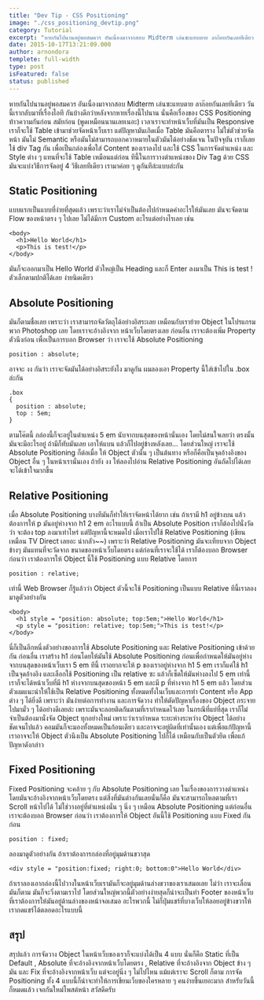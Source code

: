 ```yaml
---
title: "Dev Tip - CSS Positioning"
image: "./css_positioning_devtip.png"
category: Tutorial
excerpt: "หายกันไปนานอยู่พอสมควร อันเนื่องมาจากสอบ Midterm เล่นซะแทบตาย ลาก๊อยกันเลยทีเดียว วันนี้เรากลับมาที่เรื่องไอที"
date: 2015-10-17T13:21:09.000
author: arnondora
templete: full-width
type: post
isFeatured: false
status: published
---
```


หายกันไปนานอยู่พอสมควร อันเนื่องมาจากสอบ Midterm เล่นซะแทบตาย ลาก๊อยกันเลยทีเดียว วันนี้เรากลับมาที่เรื่องไอที กันบ้างดีกว่าหลังจากหายเรื่องนี้ไปนาน นั่นคือเรื่องของ CSS Positioning ท้าวความกันก่อน สมัยก่อน (พูดเหมือนนานเลยเนอะ) เวลาเราจะทำหน้าเว็บที่มันเป็น Responsive เราก็จะใช้ Table เข้ามาช่วยจัดหน้าเว็บเรา แต่ปัญหามันเกิดเมื่อ Table มันคือตาราง ไม่ใช่ตัวช่วยจัดหน้า มันไม่ Semantic หรือมันไม่สามารถบอกควาหมายในตัวมันได้อย่างชัดเจน ในปัจจุบัน เราก็เลยใช้ div Tag กัน เพื่อเป็นกล่องเพื่อใส่ Content ของเราลงไป และใช้ CSS ในการจัดตำแหน่ง และ Style ต่าง ๆ  แทนที่จะใช้ Table เหมือนแต่ก่อน ทีนี้ในการวางตำแหน่งของ Div Tag ด้วย CSS มันจะแบ่งวิธีการจัดอยู่ 4 วิธีเลยทีเดียว เรามาค่อย ๆ ดูกันทีล่ะแบบล่ะกัน

## Static Positioning
แบบแรกเป็นแบบที่ง่ายที่สุดแล้ว เพราะว่าเราไม่จำเป็นต้องไปกำหนดค่าอะไรให้มันเลย มันจะจัดตาม Flow ของหน้าตรง ๆ ไปเลย ไม่ได้มีการ Custom อะไรแต่อย่างไรเลย เช่น

    <body>
      <h1>Hello World</h1>
      <p>This is test!</p>
    </body>

มันก็จะออกมาเป็น Hello World ตัวใหญ่เป็น Heading และก็ Enter ลงมาเป็น This is test ! ตัวเล็กตามปกติได้เลย ง่ายนิดเดียว

## Absolute Positioning
มันก็ตามชื่อเลย เพราะว่า เราสามารถจัดวัตถุได้อย่างอิสระเลย เหมือนกับเราย้าย Object ในโปรแกรมพวก Photoshop เลย โดยเราจะอ้างอิงจาก หน้าเว็บโดยตรงเลย ก่อนอื่น เราจะต้องเพิ่ม Property ตัวนึงก่อน เพื่อเป็นการบอก Browser ว่า เราจะใช้ Absolute Positioning

    position : absolute;

อาจจะ งง กันว่า เราจะจัดมันได้อย่างอิสระยังไง มาดูกัน ผมลองเอา Property นี้ใส่เข้าไปใน .box ล่ะกัน

    .box
    {
      position : absolute;
      top : 5em;
    }

ตามโค๊ตนี้ กล่องนี้ก็จะอยู่ในตำแหน่ง 5 em นับจากบนสุดของหน้านั่นเอง โดยไม่สนใจเลยว่า ตรงนั้นมันจะมีอะไรอยู่ ถ้ามีก็ทับมันเลย เอาให้แบน แล้วก็ไปอยู่ข้างหลังเลย... โดยส่วนใหญ่ เราจะใช้ Absolute Positioning ก็ต่อเมื่อ ให้ Object ตัวนั้น ๆ เป็นต้นทาง หรือก็คือเป็นจุดอ้างอิงของ Object อื่น ๆ ในหน้าเรานั่นเอง ถ้ายัง งง ให้ลองไปอ่าน Relative Positioning อันถัดไปได้เลย จะได้เข้าใจมากขึ้น

## Relative Positioning
เมื่อ Absolute Positioning บางทีมันก็ทำให้เราจัดหน้าได้ยาก เช่น ถ้าเรามี h1 อยู่ข้างบน แล้วต้องการให้ p มันอยู่ห่างจาก h1 2 em อะไรแบบนี้ ถ้าเป็น Absolute Position เราก็ต้องไปนั่งวัดว่า จะต้อง top ลงมาเท่าไหร่ แต่ปัญหานี้จะหมดไป เมื่อเราไปใช้ Relative Positioning (เขียนเหมือน TV Direct เลยอะ น่ากลัว~~) เพราะว่า Relative Positioning มันจะเทียบจาก Object ข้างๆ มันแทนที่จะวัดจาก ขนาดของหน้าเว็บโดยตรง แต่ก่อนที่เราจะใช้ได้ เราก็ต้องบอก Browser ก่อนว่า เราต้องการให้ Object นี้ใช้ Positioning แบบ Relative โดยการ

    position : relative;

เท่านี้ Web Browser ก็รู้แล้วว่า Object ตัวนี้จะใช้ Positioning เป็นแบบ Relative ทีนี้เราลองมาดูตัวอย่างกัน

    <body>
      <h1 style = "position: absolute; top:5em;">Hello World</h1>
      <p style = "position: relative; top:5em;">This is test!</p>
    </body>

นี่ก็เป็นอีกหนึ่งตัวอย่างของการใช้ Absolute Positioning และ Relative Positioning เข้าด้วยกัน ก่อนอื่น เราสร้าง h1 ก่อนโดยให้มันใช้ Absolute Positioning ก่อนเพื่อกำหนดให้มันอยู่ห่างจากบนสุดของหน้าเว็บเรา 5 em ทีนี้ เราอยากจะให้ p ของเราอยู่ห่างจาก h1 5 em เราก็แค่ใช้ h1 เป็นจุดอ้างอิง และเลือกใช้ Positioning เป็น relative ซะ แล้วก็เซ็ตให้มันห่างลงไป 5 em เท่านี้เราก็จะได้หน้าเว็บที่มี h1 ห่างจากบนสุดของหน้า 5 em และมี p ที่ห่างจาก h1 5 em แล้ว
โดยส่วนตัวผมแนะนำให้ใช้เป็น Relative Positioning ทั้งหมดทั้งในเว็บและการทำ Content หรือ App ต่าง ๆ ได้ยิ่งดี เพราะว่า มันง่ายต่อการทำงาน และการจัดวาง ทำให้ตัดปัญหาเรื่องของ Object กระจายไปมามั่ว ๆ ได้อย่างดีเลยล่ะ เพราะมันจะลอยติดกันตามที่เรากำหนดไว้เลย ในกรณีที่แย่ที่สุด เราก็ไม่จำเป็นต้องมานั่งจัด Object ทุกอย่างใหม่ เพราะว่าเรากำหนด ระยะห่างระหว่าง Object ได้อย่างชัดเจนไปแล้ว คอมมันก็จะมองทั้งหมดเป็นก้อนเดียว และอาจจะอยู่ผิดที่เท่านั้นเอง แต่เพื่อแก้ปัญหานี้ เราอาจจะให้ Object ตัวนึงเป็น Absolute Positioning ไปก็ได้ เหมือนกับเป็นตัวยึด เพื่อแก้ปัญหาดังกล่าว

## Fixed Positioning
Fixed Positioning จะคล้าย ๆ กับ Absolute Positioning เลย ในเรื่องของการวางตำแหน่ง โดยมันจะอ้างอิงจากหน้าเว็บโดยตรง แต่สิ่งที่มันต่างกันเลยนั่นก็คือ มันจะสามารถไหลตามที่เรา Scroll หน้าไปได้ ไม่ใช่วางอยู่ที่ตำแหน่งนั่น ๆ นิ่ง ๆ เหมือน Absolute Positioning แต่ก่อนอื่น เราจะต้องบอก Browser ก่อนว่า เราต้องการให้ Object อันนี้ใช้ Positioning แบบ Fixed กันก่อน

    position : fixed;

ลองมาดูตัวอย่างกัน ถ้าเราต้องการกล่องที่อยู่มุมด้านขวาสุด

    <div style = "position:fixed; right:0; bottom:0">Hello World</div>

ถ้าเราลองเอากล่องนี้ไปวางในหน้าเว็บเรามันก็จะอยู่มุมด้านล่างขวาของเราเสมอเลย ไม่ว่า เราจะเลื่อนมันก็ตาม มันก็จะวิ่งตามเราไป โดยส่วนใหญ่พวกนี้ตัวอย่างง่ายสุดก็น่าจะเป็นทำ Footer ของหน้าเว็บ ที่เราต้องการให้มันอยู่ด้านล่างของหน้าจอเสมอ อะไรพวกนี้ ไม่ก็ปุ่มแชร์ที่บางเว็บให้ลอยอยู่ข้างขวาให้เรากดแชร์ได้ตลอดอะไรแบบนี้

## สรุป
สรุปแล้ว การจัดวาง Object ในหน้าเว็บของเราก็จะแบ่งได้เป็น 4 แบบ นั่นก็คือ Static ที่เป็น Default , Absolute ที่จะอ้างอิงจากหน้าเว็บโดยตรง , Relative ที่จะอ้างอิงจาก Object ข้าง ๆ มัน และ Fix ที่จะอ้างอิงจากหน้าเว็บ แต่จะอยู่นิ่ง ๆ ไม่ไปไหน แม้แต่เราจะ Scroll ก็ตาม การจัด Positioning ทั้ง 4 แบบนี้ก็น่าจะทำให้การเขียนเว็บของใครหลาย ๆ คนง่ายขึ้นเยอะมาก สำหรับวันนี้ก็หมดแล้ว เจอกันใหม่โพสต์หน้า สวัสดีครับ
